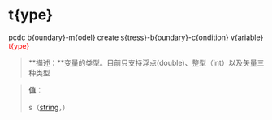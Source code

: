 # t{ype}
pcdc b{oundary}-m{odel} create s{tress}-b{oundary}-c{ondition} v{ariable} <span style='color: red;'>t{ype}</span>
> **描述：**变量的类型。目前只支持浮点(double)、整型（int）以及矢量三种类型

> 
> **值：**
> 
> s（[string](数据类型/string/)，）

